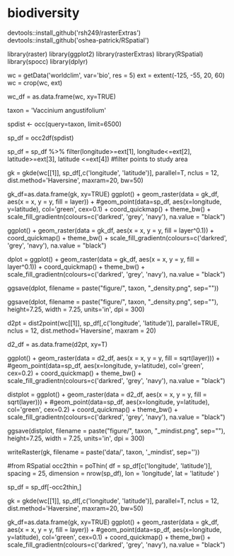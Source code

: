 # biodiversity
devtools::install_github('rsh249/rasterExtras')
devtools::install_github('oshea-patrick/RSpatial')

library(raster)
library(ggplot2)
library(rasterExtras)
library(RSpatial)
library(spocc)
library(dplyr)

wc = getData('worldclim', var='bio', res = 5)
ext = extent(-125, -55, 20, 60)
wc = crop(wc, ext)

wc_df = as.data.frame(wc, xy=TRUE)

taxon = 'Vaccinium angustifolium'

spdist <- occ(query=taxon, limit=6500)



sp_df = occ2df(spdist)

sp_df = sp_df %>% filter(longitude>=ext[1], longitude<=ext[2], latitude>=ext[3], latitude <=ext[4]) #filter points to study area

gk = gkde(wc[[1]], 
          sp_df[,c('longitude', 'latitude')], 
          parallel=T, 
          nclus = 12, 
          dist.method='Haversine', 
          maxram=20, 
          bw=50)


gk_df=as.data.frame(gk, xy=TRUE)
ggplot() +
  geom_raster(data = gk_df, aes(x = x, y = y, fill = layer)) +
  #geom_point(data=sp_df, aes(x=longitude, y=latitude), col='green', cex=0.1) +
  coord_quickmap() +
  theme_bw() + 
  scale_fill_gradientn(colours=c('darkred', 'grey', 'navy'),
                       na.value = "black")


ggplot() +
  geom_raster(data = gk_df, aes(x = x, y = y, fill = layer^0.1)) +
  coord_quickmap() +
  theme_bw() + 
  scale_fill_gradientn(colours=c('darkred', 'grey', 'navy'),
                       na.value = "black")

dplot = ggplot() +
  geom_raster(data = gk_df, aes(x = x, y = y, fill = layer^0.1)) +
  coord_quickmap() +
  theme_bw() + 
  scale_fill_gradientn(colours=c('darkred', 'grey', 'navy'),
                       na.value = "black")

ggsave(dplot, filename = paste("figure/", taxon, "_density.png", sep=""))


ggsave(dplot, 
       filename = paste("figure/", taxon, "_density.png", sep=""),
       height=7.25, width = 7.25, units='in',
       dpi = 300)


d2pt = dist2point(wc[[1]], sp_df[,c('longitude', 'latitude')], parallel=TRUE, nclus = 12, dist.method='Haversine', maxram = 20)

d2_df = as.data.frame(d2pt, xy=T)

ggplot() +
  geom_raster(data = d2_df, aes(x = x, y = y, fill = sqrt(layer))) +
  #geom_point(data=sp_df, aes(x=longitude, y=latitude), col='green', cex=0.2) +
  coord_quickmap() +
  theme_bw() + 
  scale_fill_gradientn(colours=c('darkred', 'grey', 'navy'),
                       na.value = "black")

distplot = ggplot() +
  geom_raster(data = d2_df, aes(x = x, y = y, fill = sqrt(layer))) +
  #geom_point(data=sp_df, aes(x=longitude, y=latitude), col='green', cex=0.2) +
  coord_quickmap() +
  theme_bw() + 
  scale_fill_gradientn(colours=c('darkred', 'grey', 'navy'),
                       na.value = "black")

ggsave(distplot, 
       filename = paste("figure/", taxon, "_mindist.png", sep=""),
       height=7.25, width = 7.25, units='in',
       dpi = 300)

writeRaster(gk, filename = paste('data/', taxon, '_mindist', sep=''))


#from RSpatial
occ2thin = poThin(
  df = sp_df[c('longitude', 'latitude')],
  spacing = 25,
  dimension = nrow(sp_df),
  lon = 'longitude',
  lat = 'latitude'
)

sp_df = sp_df[-occ2thin,]

gk = gkde(wc[[1]], 
          sp_df[,c('longitude', 'latitude')], 
          parallel=T, 
          nclus = 12, 
          dist.method='Haversine', 
          maxram=20, 
          bw=50)

gk_df=as.data.frame(gk, xy=TRUE)
ggplot() +
  geom_raster(data = gk_df, aes(x = x, y = y, fill = layer)) +
  #geom_point(data=sp_df, aes(x=longitude, y=latitude), col='green', cex=0.1) +
  coord_quickmap() +
  theme_bw() + 
  scale_fill_gradientn(colours=c('darkred', 'grey', 'navy'),
                       na.value = "black")


